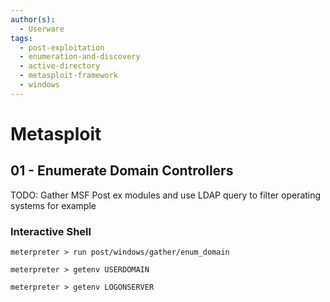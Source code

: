 ```yaml
---
author(s):
  - Userware
tags:
  - post-exploitation
  - enumeration-and-discovery
  - active-directory
  - metasploit-framework
  - windows
---
```

# Metasploit

## 01 - Enumerate Domain Controllers

TODO: Gather MSF Post ex modules and use LDAP query to filter operating systems for example

### Interactive Shell

```
meterpreter > run post/windows/gather/enum_domain

meterpreter > getenv USERDOMAIN

meterpreter > getenv LOGONSERVER
```